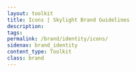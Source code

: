 ```yaml
---
layout: toolkit
title: Icons | Skylight Brand Guidelines
description:
tags:
permalink: /brand/identity/icons/
sidenav: brand_identity
content_type: Toolkit
class: brand
---
```


